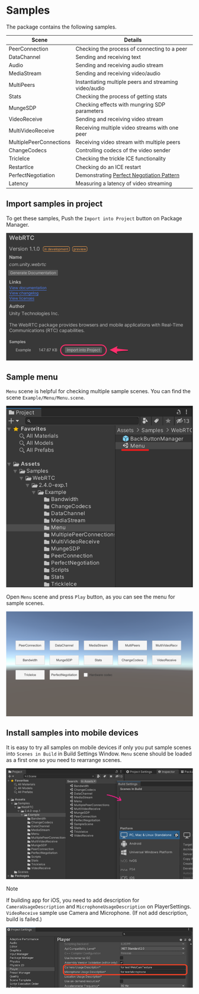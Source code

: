 # Samples

The package contains the following samples. 

| Scene | Details |
| ----- | ------- |
| PeerConnection | Checking the process of connecting to a peer |
| DataChannel | Sending and receiving text |
| Audio | Sending and receiving audio stream |
| MediaStream | Sending and receiving video/audio |
| MultiPeers | Instantiating multiple peers and streaming video/audio |
| Stats | Checking the process of getting stats |
| MungeSDP | Checking effects with mungring SDP parameters |
| VideoReceive | Sending and receiving video stream |
| MultiVideoReceive | Receiving multiple video streams with one peer |
| MultiplePeerConnections | Receiving video stream with multiple peers |
| ChangeCodecs | Controlling codecs of the video sender |
| TricleIce | Checking the trickle ICE functionality |
| RestartIce | Checking do an ICE restart |
| PerfectNegotiation | Demonstrating [Perfect Negotiation Pattern](https://developer.mozilla.org/en-US/docs/Web/API/WebRTC_API/Perfect_negotiation) |
| Latency | Measuring a latency of video streaming |

## Import samples in project

To get these samples, Push the `Import into Project` button on Package Manager.

![Download package sample](images/download_package_sample.png)

## Sample menu

`Menu` scene is helpful for checking multiple sample scenes. You can find the scene `Example/Menu/Menu.scene`.

![Sample menu](images/sample_menu.png)

Open `Menu` scene and press `Play` button, as you can see the menu for sample scenes.

![Sample menu](images/sample_menu_scene.png)

## Install samples into mobile devices 

It is easy to try all samples on mobile devices if only you put sample scenes into `Scenes in Build` in Build Settings Window. `Menu` scene should be loaded as a first one so you need to rearrange scenes.

![Build Settings](images/sample_buildsettings.png)

> [!NOTE]
> If building app for iOS, you need to add description for `CameraUsageDescription` and `MicrophoneUsageDescription` on PlayerSettings.
> `VideoReceive` sample use Camera and Microphone. (If not add description, build is failed.)

![Camera&Microphone Usage Description in PlayerSettings](images/playersetting_camera_microphone_usagedescription_for_ios.png)
